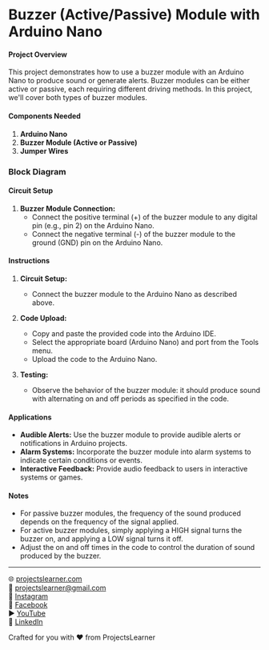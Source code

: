 # Buzzer (Active/Passive) Module with Arduino Nano

#### Project Overview

This project demonstrates how to use a buzzer module with an Arduino Nano to produce sound or generate alerts. Buzzer modules can be either active or passive, each requiring different driving methods. In this project, we'll cover both types of buzzer modules.

#### Components Needed

1. **Arduino Nano**
2. **Buzzer Module (Active or Passive)**
3. **Jumper Wires**


### Block Diagram


#### Circuit Setup

1. **Buzzer Module Connection:**
   - Connect the positive terminal (+) of the buzzer module to any digital pin (e.g., pin 2) on the Arduino Nano.
   - Connect the negative terminal (-) of the buzzer module to the ground (GND) pin on the Arduino Nano.

#### Instructions

1. **Circuit Setup:**
   - Connect the buzzer module to the Arduino Nano as described above.

2. **Code Upload:**
   - Copy and paste the provided code into the Arduino IDE.
   - Select the appropriate board (Arduino Nano) and port from the Tools menu.
   - Upload the code to the Arduino Nano.

3. **Testing:**
   - Observe the behavior of the buzzer module: it should produce sound with alternating on and off periods as specified in the code.

#### Applications

- **Audible Alerts:** Use the buzzer module to provide audible alerts or notifications in Arduino projects.
- **Alarm Systems:** Incorporate the buzzer module into alarm systems to indicate certain conditions or events.
- **Interactive Feedback:** Provide audio feedback to users in interactive systems or games.

#### Notes

- For passive buzzer modules, the frequency of the sound produced depends on the frequency of the signal applied.
- For active buzzer modules, simply applying a HIGH signal turns the buzzer on, and applying a LOW signal turns it off.
- Adjust the on and off times in the code to control the duration of sound produced by the buzzer.

---

🌐 [projectslearner.com](https://projectslearner.com)  
📧 [projectslearner@gmail.com](mailto:projectslearner@gmail.com)  
📸 [Instagram](https://www.instagram.com/projectslearner/)  
📘 [Facebook](https://www.facebook.com/projectslearner)  
▶️ [YouTube](https://www.youtube.com/@ProjectsLearner)  
📘 [LinkedIn](https://www.linkedin.com/in/projectslearner)  

Crafted for you with ❤️ from ProjectsLearner